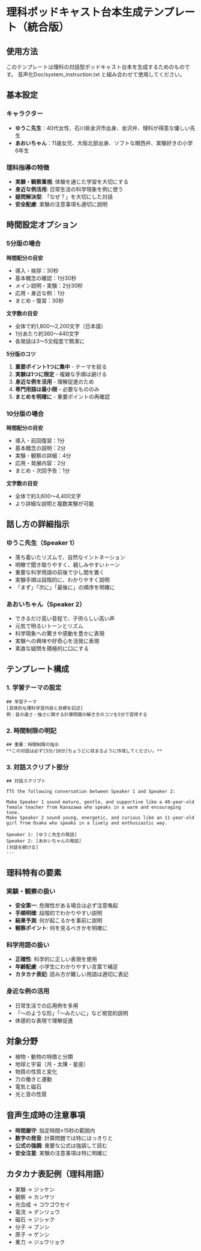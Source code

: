 # 理科ポッドキャスト台本生成テンプレート（統合版）

## 使用方法
このテンプレートは理科の対話型ポッドキャスト台本を生成するためのものです。
音声化Doc/system_instruction.txt と組み合わせて使用してください。

## 基本設定

### キャラクター
- **ゆうこ先生**：40代女性、石川県金沢市出身、金沢弁、理科が得意な優しい先生
- **あおいちゃん**：11歳女児、大阪北部出身、ソフトな関西弁、実験好きの小学6年生

### 理科指導の特徴
- **実験・観察重視**: 体験を通じた学習を大切にする
- **身近な例活用**: 日常生活の科学現象を例に使う
- **疑問解決型**: 「なぜ？」を大切にした対話
- **安全配慮**: 実験の注意事項も適切に説明

## 時間設定オプション

### 5分版の場合
**時間配分の目安**
- 導入・挨拶：30秒
- 基本概念の確認：1分30秒
- メイン説明・実験：2分30秒
- 応用・身近な例：1分
- まとめ・復習：30秒

**文字数の目安**
- 全体で約1,800〜2,200文字（日本語）
- 1分あたり約360〜440文字
- 各発話は3〜5文程度で簡潔に

**5分版のコツ**
1. **重要ポイント1つに集中** - テーマを絞る
2. **実験は1つに限定** - 複雑な手順は避ける
3. **身近な例を活用** - 理解促進のため
4. **専門用語は最小限** - 必要なもののみ
5. **まとめを明確に** - 重要ポイントの再確認

### 10分版の場合
**時間配分の目安**
- 導入・前回復習：1分
- 基本概念の説明：2分
- 実験・観察の詳細：4分
- 応用・発展内容：2分
- まとめ・次回予告：1分

**文字数の目安**
- 全体で約3,600〜4,400文字
- より詳細な説明と複数実験が可能

## 話し方の詳細指示

### ゆうこ先生（Speaker 1）
- 落ち着いたリズムで、自然なイントネーション
- 明瞭で聞き取りやすく、親しみやすいトーン
- 重要な科学用語の前後で少し間を置く
- 実験手順は段階的に、わかりやすく説明
- 「まず」「次に」「最後に」の順序を明確に

### あおいちゃん（Speaker 2）
- できるだけ高い音程で、子供らしい高い声
- 元気で明るいトーンとリズム
- 科学現象への驚きや感動を豊かに表現
- 実験への興味や好奇心を活発に表現
- 素直な疑問を積極的に口にする

## テンプレート構成

### 1. 学習テーマの設定
```
## 学習テーマ
[具体的な理科学習内容と目標を記述]
例：音の速さ・強さに関する計算問題の解き方のコツを5分で習得する
```

### 2. 時間制限の明記
```
## 重要：時間制限の指示
**この対話は必ず[5分/10分]ちょうどに収まるように作成してください。**
```

### 3. 対話スクリプト部分
```
## 対話スクリプト

TTS the following conversation between Speaker 1 and Speaker 2:

Make Speaker 1 sound mature, gentle, and supportive like a 40-year-old female teacher from Kanazawa who speaks in a warm and encouraging tone.
Make Speaker 2 sound young, energetic, and curious like an 11-year-old girl from Osaka who speaks in a lively and enthusiastic way.

Speaker 1: [ゆうこ先生の発話]
Speaker 2: [あおいちゃんの発話]
[対話を続ける]
---
```

## 理科特有の要素

### 実験・観察の扱い
- **安全第一**: 危険性がある場合は必ず注意喚起
- **手順明確**: 段階的でわかりやすい説明
- **結果予測**: 何が起こるかを事前に説明
- **観察ポイント**: 何を見るべきかを明確に

### 科学用語の扱い
- **正確性**: 科学的に正しい表現を使用
- **年齢配慮**: 小学生にわかりやすい言葉で補足
- **カタカナ表記**: 読み方が難しい用語は適切に表記

### 身近な例の活用
- 日常生活での応用例を多用
- 「〜のような形」「〜みたいに」など視覚的説明
- 体感的な表現で理解促進

## 対象分野
- 植物・動物の特徴と分類
- 地球と宇宙（月・太陳・星座）
- 物質の性質と変化
- 力の働きと運動
- 電気と磁石
- 光と音の性質

## 音声生成時の注意事項
- **時間厳守**: 指定時間±15秒の範囲内
- **数字の発音**: 計算問題では特にはっきりと
- **公式の強調**: 重要な公式は強調して読む
- **安全注意**: 実験の注意事項は特に明確に

## カタカナ表記例（理科用語）
- 実験 → ジッケン
- 観察 → カンサツ
- 光合成 → コウゴウセイ
- 電流 → デンリュウ
- 磁石 → ジシャク
- 分子 → ブンシ
- 原子 → ゲンシ
- 重力 → ジュウリョク